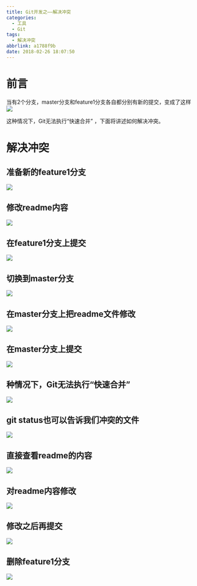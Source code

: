 ```yaml
---
title: Git开发之——解决冲突
categories:
  - 工具
  - Git
tags:
  - 解决冲突
abbrlink: a1788f9b
date: 2018-02-26 18:07:50
---
```

# 前言 
当有2个分支，master分支和feature1分支各自都分别有新的提交，变成了这样
![][1]    

这种情况下，Git无法执行“快速合并” ，下面将讲述如何解决冲突。  
<!--more-->  

# 解决冲突 

## 准备新的feature1分支  
![][2]  
## 修改readme内容  
![][3]  
## 在feature1分支上提交  
![][4]  
## 切换到master分支  
![][5]  
## 在master分支上把readme文件修改  
![][6]  
## 在master分支上提交  
![][7]  
## 种情况下，Git无法执行“快速合并”  
![][8]  
## git status也可以告诉我们冲突的文件
![][9]  
## 直接查看readme的内容  
![][10]  
## 对readme内容修改
![][11]  
## 修改之后再提交 
![][12]  
## 删除feature1分支
![][13]  


[1]: https://raw.githubusercontent.com/PGzxc/CDN/master/blog-image/git-conflict-show.png 
[2]: https://raw.githubusercontent.com/PGzxc/CDN/master/blog-image/git-config-checkout-b.png
[3]: https://raw.githubusercontent.com/PGzxc/CDN/master/blog-image/git-config-add-content.png
[4]: https://raw.githubusercontent.com/PGzxc/images/master/blog-imagesgit-config-add-commit.png
[5]: https://raw.githubusercontent.com/PGzxc/CDN/master/blog-image/git-config-master.png
[6]: https://raw.githubusercontent.com/PGzxc/CDN/master/blog-image/git-config-master-modify.png
[7]: https://raw.githubusercontent.com/PGzxc/CDN/master/blog-image/git-config-master-add-commit.png
[8]: https://raw.githubusercontent.com/PGzxc/CDN/master/blog-image/git-config-merge-fail.png
[9]: https://raw.githubusercontent.com/PGzxc/CDN/master/blog-image/git-config-merge-status.png
[10]: https://raw.githubusercontent.com/PGzxc/CDN/master/blog-image/git-config-confile.png
[11]: https://raw.githubusercontent.com/PGzxc/CDN/master/blog-image/git-config-confile-after.png
[12]: https://raw.githubusercontent.com/PGzxc/CDN/master/blog-image/git-config-fixed.png
[13]: https://raw.githubusercontent.com/PGzxc/CDN/master/blog-image/git-config-del-branch.png
